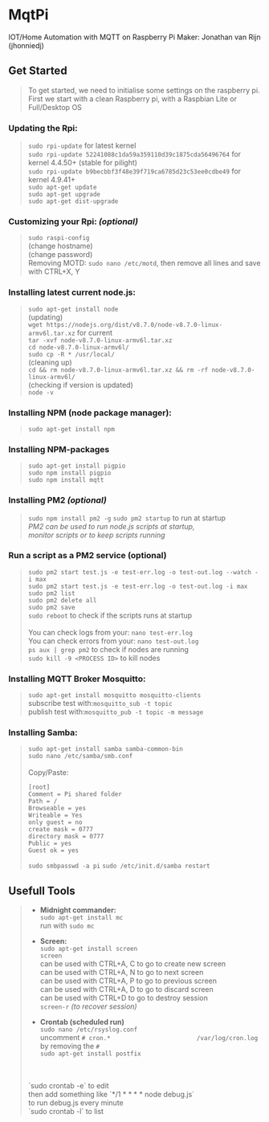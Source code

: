 # MqtPi
IOT/Home Automation with MQTT on Raspberry Pi
Maker: Jonathan van Rijn (jhonniedj)

## Get Started
>To get started, we need to initialise some settings on the raspberry pi.
><br>First we start with a clean Raspberry pi, with a Raspbian Lite or Full/Desktop OS

### **Updating the Rpi**:
>`sudo rpi-update` for latest kernel
><br>`sudo rpi-update 52241088c1da59a359110d39c1875cda56496764` for kernel 4.4.50+ (stable for pilight)
><br>`sudo rpi-update b9becbbf3f48e39f719ca6785d23c53ee0cdbe49` for kernel 4.9.41+
><br>`sudo apt-get update`
><br>`sudo apt-get upgrade`
><br>`sudo apt-get dist-upgrade`

### **Customizing your Rpi:** *(optional)*
>`sudo raspi-config`
><br>(change hostname)
><br>(change password)
><br>Removing MOTD:
>`sudo nano /etc/motd`, then remove all lines and save with CTRL+X, Y

### **Installing latest current node.js:**
>`sudo apt-get install node`
><br>(updating)
><br>`wget https://nodejs.org/dist/v8.7.0/node-v8.7.0-linux-armv6l.tar.xz` for current
><br>`tar -xvf node-v8.7.0-linux-armv6l.tar.xz`
><br>`cd node-v8.7.0-linux-armv6l/`
><br>`sudo cp -R * /usr/local/`
><br>(cleaning up)
><br>`cd && rm node-v8.7.0-linux-armv6l.tar.xz && rm -rf node-v8.7.0-linux-armv6l/`
><br>(checking if version is updated)
><br>`node -v`

### **Installing NPM (node package manager):**
>`sudo apt-get install npm`
### **Installing NPM-packages**
>`sudo apt-get install pigpio`
><br>`sudo npm install pigpio`
><br>`sudo npm install mqtt`
### **Installing PM2** *(optional)*
>`sudo npm install pm2 -g`
>`sudo pm2 startup` to run at startup
><br>*PM2 can be used to run node.js scripts at startup,*
><br>*monitor scripts or to keep scripts running*

### **Run a script as a PM2 service (optional)**
> `sudo pm2 start test.js -e test-err.log -o test-out.log --watch -i max`
><br> `sudo pm2 start test.js -e test-err.log -o test-out.log -i max`
><br> `sudo pm2 list`
><br> `sudo pm2 delete all`
><br> `sudo pm2 save`
><br> `sudo reboot` to check if the scripts runs at startup
><br> 
><br> You can check logs from your: `nano test-err.log`
><br> You can check errors from your: `nano test-out.log`
><br> `ps aux | grep pm2` to check if nodes are running
><br> `sudo kill -9 <PROCESS ID>` to kill nodes


### **Installing MQTT Broker Mosquitto:**
>`sudo apt-get install mosquitto mosquitto-clients`
><br>subscribe test with:`mosquitto_sub -t topic`
><br>publish test with:`mosquitto_pub -t topic -m message`

### **Installing Samba:**
>`sudo apt-get install samba samba-common-bin`
><br>`sudo nano /etc/samba/smb.conf`
><br>
><br>Copy/Paste:
>```
>[root]
>Comment = Pi shared folder
>Path = /
>Browseable = yes
>Writeable = Yes
>only guest = no
>create mask = 0777
>directory mask = 0777
>Public = yes
>Guest ok = yes
>```
>`sudo smbpasswd -a pi`
>`sudo /etc/init.d/samba restart`

## Usefull Tools
>- **Midnight commander:**
><br>`sudo apt-get install mc`
><br>run with `sudo mc`
>
>- **Screen:**
><br>`sudo apt-get install screen`
><br>`screen`
><br>can be used with CTRL+A, C to go to create new screen
><br>can be used with CTRL+A, N to go to next screen
><br>can be used with CTRL+A, P to go to previous screen
><br>can be used with CTRL+A, D to go to discard screen
><br>can be used with CTRL+D to go to destroy session
><br>`screen-r` *(to recover session)*
>
>- **Crontab (scheduled run)**
><br>`sudo nano /etc/rsyslog.conf`
><br>uncomment `# cron.*                        /var/log/cron.log` by removing the `#`
><br>`sudo apt-get install postfix`
><br>
><br>`sudo crontab -e` to edit
><br>then add something like `*/1 * * * * node debug.js` 
><br>to run debug.js every minute
><br>`sudo crontab -l` to list
